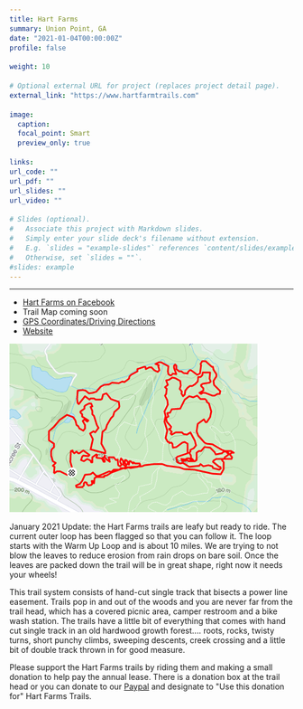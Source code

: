 ```yaml
---
title: Hart Farms
summary: Union Point, GA
date: "2021-01-04T00:00:00Z"
profile: false

weight: 10

# Optional external URL for project (replaces project detail page).
external_link: "https://www.hartfarmtrails.com"

image:
  caption:
  focal_point: Smart
  preview_only: true

links:
url_code: ""
url_pdf: ""
url_slides: ""
url_video: ""

# Slides (optional).
#   Associate this project with Markdown slides.
#   Simply enter your slide deck's filename without extension.
#   E.g. `slides = "example-slides"` references `content/slides/example-slides.md`.
#   Otherwise, set `slides = ""`.
#slides: example
---
```


* * *

+ [Hart Farms on Facebook](https://www.facebook.com/hartfarmtrails)
+ Trail Map coming soon
+ [GPS Coordinates/Driving Directions](https://www.google.com/maps/dir/Athens,+Georgia/53+Crawfordville+Rd,+Union+Point,+GA+30669/@33.7633982,-83.5163775,10z/data=!3m1!4b1!4m14!4m13!1m5!1m1!1s0x88f66d19b4b433b9:0x4d747202d69d617c!2m2!1d-83.357567!2d33.9519347!1m5!1m1!1s0x88f657c29ff0be1d:0xb39cb7d6f423a236!2m2!1d-83.0575695!2d33.6143922!3e0)
+ [Website](https://www.hartcorrytrails.com/)

![](featured.png)

January 2021 Update: the Hart Farms trails are leafy but ready to ride. The current outer loop has been flagged so that you can follow it. The loop starts with the Warm Up Loop and is about 10 miles. We are trying to not blow the leaves to reduce erosion from rain drops on bare soil. Once the leaves are packed down the trail will be in great shape, right now it needs your wheels!

This trail system consists of hand-cut single track that bisects a power line easement. Trails pop in and out of the woods and you are never far from the trail head, which has a covered picnic area, camper restroom and a bike wash station. The trails have a little bit of everything that comes with hand cut single track in an old hardwood growth forest.... roots, rocks, twisty turns, short punchy climbs, sweeping descents, creek crossing and a little bit of double track thrown in for good measure.

Please support the Hart Farms trails by riding them and making a small donation to help pay the annual lease. There is a donation box at the trail head or you can donate to our [Paypal](https://www.paypal.com/donate?token=Wbs_Z565NoZL3nNSpUrZQVVOsnR1fuQ3tTKyvh7G4xcBplrQAVaMwi9tBMbWO-O0txFpG7PsiRrhzRnC) and designate to "Use this donation for" Hart Farms Trails.

